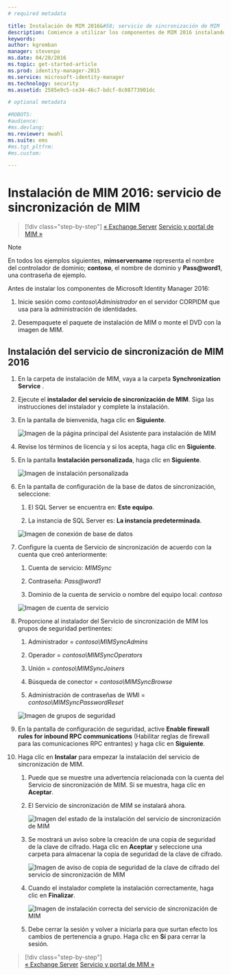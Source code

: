 ```yaml
---
# required metadata

title: Instalación de MIM 2016&#58; servicio de sincronización de MIM | Microsoft Identity Manager
description: Comience a utilizar los componentes de MIM 2016 instalando y configurando el servicio de sincronización.
keywords:
author: kgremban
manager: stevenpo
ms.date: 04/28/2016
ms.topic: get-started-article
ms.prod: identity-manager-2015
ms.service: microsoft-identity-manager
ms.technology: security
ms.assetid: 2585e9c5-ce34-46c7-bdcf-8c08773901dc

# optional metadata

#ROBOTS:
#audience:
#ms.devlang:
ms.reviewer: mwahl
ms.suite: ems
#ms.tgt_pltfrm:
#ms.custom:

---
```


# Instalación de MIM 2016: servicio de sincronización de MIM

>[!div class="step-by-step"]
[« Exchange Server](prepare-server-exchange.md)
[Servicio y portal de MIM »](install-mim-service-portal.md)

> [!NOTE]
> En todos los ejemplos siguientes, **mimservername** representa el nombre del controlador de dominio; **contoso**, el nombre de dominio y **Pass@word1**, una contraseña de ejemplo.

Antes de instalar los componentes de Microsoft Identity Manager 2016:

1. Inicie sesión como *contoso\Administrador* en el servidor CORPIDM que usa para la administración de identidades.

2. Desempaquete el paquete de instalación de MIM o monte el DVD con la imagen de MIM.

## Instalación del servicio de sincronización de MIM 2016

1. En la carpeta de instalación de MIM, vaya a la carpeta **Synchronization Service** .

2. Ejecute el **instalador del servicio de sincronización de MIM**. Siga las instrucciones del instalador y complete la instalación.

3. En la pantalla de bienvenida, haga clic en **Siguiente**.

    ![Imagen de la página principal del Asistente para instalación de MIM](media/MIM-Install1.png)

4. Revise los términos de licencia y si los acepta, haga clic en **Siguiente**.

5. En la pantalla **Instalación personalizada**, haga clic en **Siguiente**.

    ![Imagen de instalación personalizada](media/MIM-Install2.png)

6.  En la pantalla de configuración de la base de datos de sincronización, seleccione:

    1.  El SQL Server se encuentra en: **Este equipo**.

    2.  La instancia de SQL Server es: **La instancia predeterminada**.

    ![Imagen de conexión de base de datos](media/MIM-Install3.png)

7.  Configure la cuenta de Servicio de sincronización de acuerdo con la cuenta que creó anteriormente:

    1.  Cuenta de servicio: *MIMSync*

    2.  Contraseña: *Pass@word1*

    3.  Dominio de la cuenta de servicio o nombre del equipo local: *contoso*

    ![Imagen de cuenta de servicio](media/MIM-Install4.png)

8.  Proporcione al instalador del Servicio de sincronización de MIM los grupos de seguridad pertinentes:

    1.  Administrador = *contoso\MIMSyncAdmins*

    2.  Operador = *contoso\MIMSyncOperators*

    3.  Unión = *contoso\MIMSyncJoiners*

    4.  Búsqueda de conector = *contoso\MIMSyncBrowse*

    5.  Administración de contraseñas de WMI = *contoso\MIMSyncPasswordReset*

    ![Imagen de grupos de seguridad](media/MIM-Install5.png)

9. En la pantalla de configuración de seguridad, active **Enable firewall rules for inbound RPC communications** (Habilitar reglas de firewall para las comunicaciones RPC entrantes) y haga clic en **Siguiente**.

10. Haga clic en **Instalar** para empezar la instalación del servicio de sincronización de MIM.

    1.  Puede que se muestre una advertencia relacionada con la cuenta del Servicio de sincronización de MIM. Si se muestra, haga clic en **Aceptar**.

    2.  El Servicio de sincronización de MIM se instalará ahora.

        ![Imagen del estado de la instalación del servicio de sincronización de MIM](media/MIM-Install6.png)

    3.  Se mostrará un aviso sobre la creación de una copia de seguridad de la clave de cifrado. Haga clic en **Aceptar** y seleccione una carpeta para almacenar la copia de seguridad de la clave de cifrado.

        ![Imagen de aviso de copia de seguridad de la clave de cifrado del servicio de sincronización de MIM](media/MIM-Install7.png)

    4.  Cuando el instalador complete la instalación correctamente, haga clic en **Finalizar**.

        ![Imagen de instalación correcta del servicio de sincronización de MIM](media/MIM-Install8.png)

    5.  Debe cerrar la sesión y volver a iniciarla para que surtan efecto los cambios de pertenencia a grupo. Haga clic en **Sí** para cerrar la sesión.

>[!div class="step-by-step"]  
[« Exchange Server](prepare-server-exchange.md)
[Servicio y portal de MIM »](install-mim-service-portal.md)


<!--HONumber=Apr16_HO2-->


